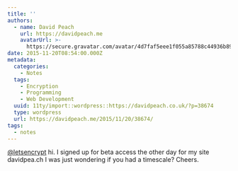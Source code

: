 ```yaml
---
title: ''
authors:
  - name: David Peach
    url: https://davidpeach.me
    avatarUrl: >-
      https://secure.gravatar.com/avatar/4d7faf5eee1f055a85788c44936b8995eaab6dfb004e7854ec747ccb272e91ee?s=96&d=mm&r=g
date: 2015-11-20T08:54:00.000Z
metadata:
  categories:
    - Notes
  tags:
    - Encryption
    - Programming
    - Web Development
  uuid: 11ty/import::wordpress::https://davidpeach.co.uk/?p=38674
  type: wordpress
  url: https://davidpeach.me/2015/11/20/38674/
tags:
  - notes
---
```

[@letsencrypt](https://twitter.com/letsencrypt) hi. I signed up for beta access the other day for my site davidpea.ch I was just wondering if you had a timescale? Cheers.